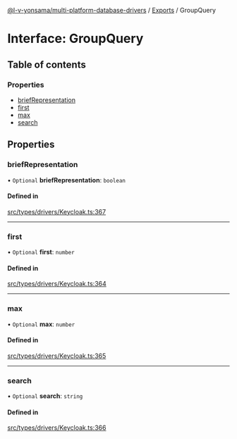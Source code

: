 [@l-v-yonsama/multi-platform-database-drivers](../README.md) / [Exports](../modules.md) / GroupQuery

# Interface: GroupQuery

## Table of contents

### Properties

- [briefRepresentation](GroupQuery.md#briefrepresentation)
- [first](GroupQuery.md#first)
- [max](GroupQuery.md#max)
- [search](GroupQuery.md#search)

## Properties

### briefRepresentation

• `Optional` **briefRepresentation**: `boolean`

#### Defined in

[src/types/drivers/Keycloak.ts:367](https://github.com/l-v-yonsama/db-drivers/blob/3a1f947567650084d0221d011fc1037d83089c8e/src/types/drivers/Keycloak.ts#L367)

___

### first

• `Optional` **first**: `number`

#### Defined in

[src/types/drivers/Keycloak.ts:364](https://github.com/l-v-yonsama/db-drivers/blob/3a1f947567650084d0221d011fc1037d83089c8e/src/types/drivers/Keycloak.ts#L364)

___

### max

• `Optional` **max**: `number`

#### Defined in

[src/types/drivers/Keycloak.ts:365](https://github.com/l-v-yonsama/db-drivers/blob/3a1f947567650084d0221d011fc1037d83089c8e/src/types/drivers/Keycloak.ts#L365)

___

### search

• `Optional` **search**: `string`

#### Defined in

[src/types/drivers/Keycloak.ts:366](https://github.com/l-v-yonsama/db-drivers/blob/3a1f947567650084d0221d011fc1037d83089c8e/src/types/drivers/Keycloak.ts#L366)
